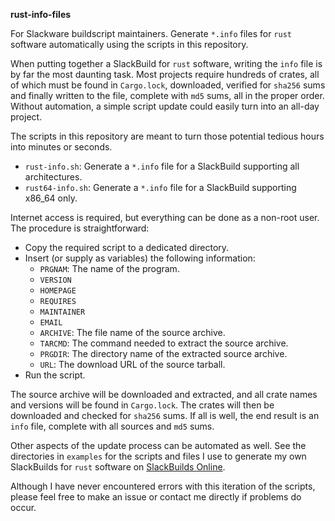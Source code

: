 **rust-info-files**

For Slackware buildscript maintainers. Generate `*.info` files for `rust` software automatically using the scripts in this repository.

When putting together a SlackBuild for `rust` software, writing the `info` file is by far the most daunting task. Most projects require hundreds of crates, all of which must be found in `Cargo.lock`, downloaded, verified for `sha256` sums and finally written to the file, complete with `md5` sums, all in the proper order. Without automation, a simple script update could easily turn into an all-day project.

The scripts in this repository are meant to turn those potential tedious hours into minutes or seconds.

* `rust-info.sh`: Generate a `*.info` file for a SlackBuild supporting all architectures.
* `rust64-info.sh`: Generate a `*.info` file for a SlackBuild supporting x86_64 only.

Internet access is required, but everything can be done as a non-root user. The procedure is straightforward:

* Copy the required script to a dedicated directory.
* Insert (or supply as variables) the following information:
  * `PRGNAM`: The name of the program.
  * `VERSION`
  * `HOMEPAGE`
  * `REQUIRES`
  * `MAINTAINER`
  * `EMAIL`
  * `ARCHIVE`: The file name of the source archive.
  * `TARCMD`: The command needed to extract the source archive.
  * `PRGDIR`: The directory name of the extracted source archive.
  * `URL`: The download URL of the source tarball.
* Run the script.

The source archive will be downloaded and extracted, and all crate names and versions will be found in `Cargo.lock`. The crates will then be downloaded and checked for `sha256` sums. If all is well, the end result is an `info` file, complete with all sources and `md5` sums.

Other aspects of the update process can be automated as well. See the directories in `examples` for the scripts and files I use to generate my own SlackBuilds for `rust` software on [SlackBuilds Online](https://slackbuilds.org).

Although I have never encountered errors with this iteration of the scripts, please feel free to make an issue or contact me directly if problems do occur.

